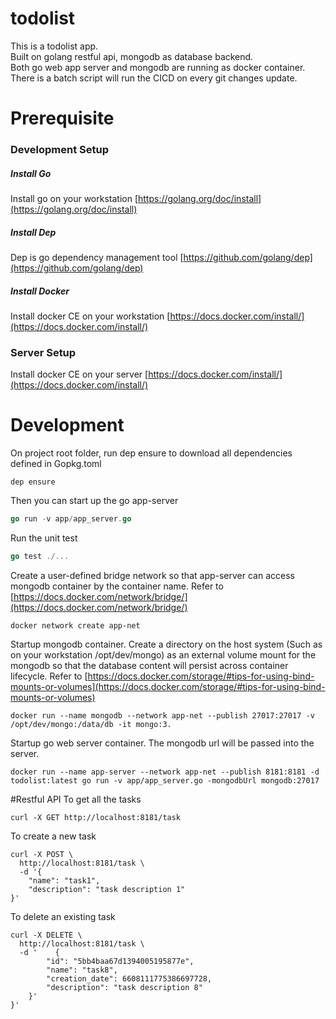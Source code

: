 # todolist
This is a todolist app. <br/>
Built on golang restful api, mongodb as database backend. <br/>
Both go web app server and mongodb are running as docker container. 
There is a batch script will run the CICD on every git changes update.

# Prerequisite
### Development Setup
##### Install Go
Install go on your workstation [https://golang.org/doc/install](https://golang.org/doc/install)  

##### Install Dep
Dep is go dependency management tool [https://github.com/golang/dep](https://github.com/golang/dep)

##### Install Docker
Install docker CE on your workstation [https://docs.docker.com/install/](https://docs.docker.com/install/)

### Server Setup 
Install docker CE on your server [https://docs.docker.com/install/](https://docs.docker.com/install/)

# Development
On project root folder, run dep ensure to download all dependencies defined in Gopkg.toml
```
dep ensure
```

Then you can start up the go app-server

```go
go run -v app/app_server.go
```

Run the unit test
```go
go test ./...
```

Create a user-defined bridge network so that app-server can access mongodb container by the container name. Refer to [https://docs.docker.com/network/bridge/](https://docs.docker.com/network/bridge/)
```
docker network create app-net
``` 

Startup mongodb container. Create a directory on the host system (Such as on your workstation /opt/dev/mongo) as an external volume mount for the mongodb so that the database content will persist across container lifecycle. Refer to [https://docs.docker.com/storage/#tips-for-using-bind-mounts-or-volumes](https://docs.docker.com/storage/#tips-for-using-bind-mounts-or-volumes)
```
docker run --name mongodb --network app-net --publish 27017:27017 -v /opt/dev/mongo:/data/db -it mongo:3.
```

Startup go web server container. The mongodb url will be passed into the server.
```
docker run --name app-server --network app-net --publish 8181:8181 -d todolist:latest go run -v app/app_server.go -mongodbUrl mongodb:27017
```

#Restful API
To get all the tasks
```
curl -X GET http://localhost:8181/task
```

To create a new task
```
curl -X POST \
  http://localhost:8181/task \
  -d '{
	"name": "task1",
	"description": "task description 1"
}'
```

To delete an existing task
```
curl -X DELETE \
  http://localhost:8181/task \
  -d '    {
        "id": "5bb4baa67d1394005195877e",
        "name": "task8",
        "creation_date": 6608111775386697728,
        "description": "task description 8"
    }'
}'
```